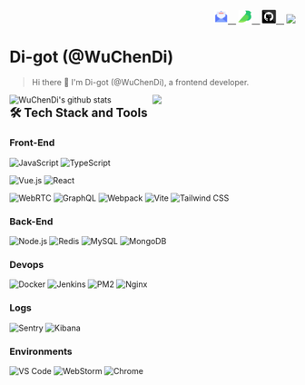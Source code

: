 <h6 align="right" style="display: 'flex'; align-items: center;">
  <code><a href="mailto:996194720@qq.com" title="Click to send me an email"><img height="24" src="images/mail.svg" />  </a></code>
  <code><a href="https://www.yuque.com/wuchendi/fe" title="WuChenDi's yuque"><img height="24" src="images/yuque.svg" />  </a></code>
  <code><a href="https://github.com/WuChenDi" title="WuChenDi's GitHhub"><img height="24" src="images/github.svg" />  </a></code>
  <code><img src="https://komarev.com/ghpvc/?username=WuChenDi"></code>
</h6>

# Di-got (@WuChenDi)

> Hi there 👋 I'm Di-got (@WuChenDi), a frontend developer.

<a href="https://profile.codersrank.io/user/WuChenDi">
  <img width="50%" align="right" src="https://cr-skills-chart-widget.azurewebsites.net/api/api?username=WuChenDi" />
</a>

<!-- <img width="50%" align="right" src="https://github-readme-streak-stats.herokuapp.com/?user=WuChenDi&hide_border=true" alt="WuChenDi's github stats" /> -->

<a href="https://github.com/WuChenDi?tab=repositories&q=&type=source">
  <img width="50%" align="right" src="https://github-readme-stats.vercel.app/api?username=WuChenDi&show_icons=true&hide_title=true" alt="WuChenDi's github stats" />
</a>

<!-- <a href="https://activity-graph.herokuapp.com/graph?username=WuChenDi&theme=github&hide_border=true">
  <img width="50%" align="right" src="https://activity-graph.herokuapp.com/graph?username=WuChenDi&theme=github&hide_border=true" />
</a> -->

## 🛠 Tech Stack and Tools

### Front-End

![JavaScript](https://img.shields.io/badge/JavaScript-F7DF1E?logo=JavaScript&logoColor=fff)
![TypeScript](https://img.shields.io/badge/TypeScript-007ACC?logo=TypeScript&logoColor=fff)

![Vue.js](https://img.shields.io/badge/Vue.js-4FC08D?logo=Vue.js&logoColor=fff)
![React](https://img.shields.io/badge/-React-52BAD7?style=flat&logo=react&logoColor=white)

![WebRTC](https://img.shields.io/badge/WebRTC-333333?logo=WebRTC&logoColor=fff)
![GraphQL](https://img.shields.io/badge/GraphQL-E10098?logo=GraphQL&logoColor=fff)
![Webpack](https://img.shields.io/badge/Webpack-8DD6F9?logo=Webpack&logoColor=fff)
![Vite](https://img.shields.io/badge/Vite-646CFF?logo=Vite&logoColor=fff)
![Tailwind CSS](https://img.shields.io/badge/Tailwind-38B2AC?logo=Tailwind-CSS&logoColor=fff)

### Back-End

![Node.js](https://img.shields.io/badge/Node.js-339933?logo=Node.js&logoColor=fff)
![Redis](https://img.shields.io/badge/Redis-DC382D?logo=Redis&logoColor=fff)
![MySQL](https://img.shields.io/badge/MySQL-4479A1?logo=MySQL&logoColor=fff)
![MongoDB](https://img.shields.io/badge/MongoDB-47A248?logo=MongoDB&logoColor=fff)

### Devops

![Docker](https://img.shields.io/badge/Docker-2496ED?logo=Docker&logoColor=fff)
![Jenkins](https://img.shields.io/badge/Jenkins-D24939?logo=Jenkins&logoColor=fff)
![PM2](https://img.shields.io/badge/PM2-2B037A?logo=PM2&logoColor=fff)
![Nginx](https://img.shields.io/badge/Nginx-009639?logo=Nginx&logoColor=fff)

### Logs

![Sentry](https://img.shields.io/badge/Sentry-362D59?logo=Sentry&logoColor=fff)
![Kibana](https://img.shields.io/badge/Kibana-005571?logo=Kibana&logoColor=fff)

### Environments

![VS Code](https://img.shields.io/badge/VS_Code-007ACC?logo=Visual-Studio-Code&logoColor=fff)
![WebStorm](https://img.shields.io/badge/WebStorm-000000?logo=WebStorm&logoColor=fff)
![Chrome](https://img.shields.io/badge/Chrome-4285F4?logo=Google-Chrome&logoColor=fff)

<!-- ↓ Reference -->
<!-- https://github.com/seognil -->
<!-- https://github.com/syfxlin/syfxlin -->
<!-- https://github.com/adajuly/adajuly -->
<!-- https://github.com/antfu/antfu -->

<!-- https://shields.io/category/other -->
<!-- https://simpleicons.org/ -->
<!-- https://colorswall.com/ -->
<!-- http://zhongguose.com/ -->
